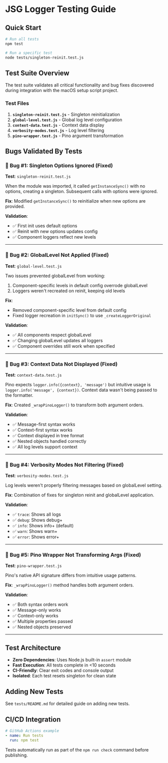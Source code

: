 # JSG Logger Testing Guide

## Quick Start

```bash
# Run all tests
npm test

# Run a specific test
node tests/singleton-reinit.test.js
```

## Test Suite Overview

The test suite validates all critical functionality and bug fixes discovered during integration with the macOS setup script project.

### Test Files

1. **`singleton-reinit.test.js`** - Singleton reinitialization
2. **`global-level.test.js`** - Global log level configuration  
3. **`context-data.test.js`** - Context data display
4. **`verbosity-modes.test.js`** - Log level filtering
5. **`pino-wrapper.test.js`** - Pino argument transformation

## Bugs Validated By Tests

### 🐛 Bug #1: Singleton Options Ignored (Fixed)
**Test**: `singleton-reinit.test.js`

When the module was imported, it called `getInstanceSync()` with no options, creating a singleton. Subsequent calls with options were ignored.

**Fix**: Modified `getInstanceSync()` to reinitialize when new options are provided.

**Validation**:
- ✅ First init uses default options
- ✅ Reinit with new options updates config
- ✅ Component loggers reflect new levels

---

### 🐛 Bug #2: GlobalLevel Not Applied (Fixed)
**Test**: `global-level.test.js`

Two issues prevented globalLevel from working:
1. Component-specific levels in default config overrode globalLevel
2. Loggers weren't recreated on reinit, keeping old levels

**Fix**: 
- Removed component-specific level from default config
- Fixed logger recreation in `initSync()` to use `_createLoggerOriginal`

**Validation**:
- ✅ All components respect globalLevel
- ✅ Changing globalLevel updates all loggers
- ✅ Component overrides still work when specified

---

### 🐛 Bug #3: Context Data Not Displayed (Fixed)
**Test**: `context-data.test.js`

Pino expects `logger.info({context}, 'message')` but intuitive usage is `logger.info('message', {context})`. Context data wasn't being passed to the formatter.

**Fix**: Created `_wrapPinoLogger()` to transform both argument orders.

**Validation**:
- ✅ Message-first syntax works
- ✅ Context-first syntax works
- ✅ Context displayed in tree format
- ✅ Nested objects handled correctly
- ✅ All log levels support context

---

### 🐛 Bug #4: Verbosity Modes Not Filtering (Fixed)
**Test**: `verbosity-modes.test.js`

Log levels weren't properly filtering messages based on globalLevel setting.

**Fix**: Combination of fixes for singleton reinit and globalLevel application.

**Validation**:
- ✅ `trace`: Shows all logs
- ✅ `debug`: Shows debug+
- ✅ `info`: Shows info+ (default)
- ✅ `warn`: Shows warn+
- ✅ `error`: Shows error+

---

### 🐛 Bug #5: Pino Wrapper Not Transforming Args (Fixed)
**Test**: `pino-wrapper.test.js`

Pino's native API signature differs from intuitive usage patterns.

**Fix**: `_wrapPinoLogger()` method handles both argument orders.

**Validation**:
- ✅ Both syntax orders work
- ✅ Message-only works
- ✅ Context-only works
- ✅ Multiple properties passed
- ✅ Nested objects preserved

---

## Test Architecture

- **Zero Dependencies**: Uses Node.js built-in `assert` module
- **Fast Execution**: All tests complete in <10 seconds
- **CI-Friendly**: Clear exit codes and console output
- **Isolated**: Each test resets singleton for clean state

## Adding New Tests

See `tests/README.md` for detailed guide on adding new tests.

## CI/CD Integration

```yaml
# GitHub Actions example
- name: Run tests
  run: npm test
```

Tests automatically run as part of the `npm run check` command before publishing.


